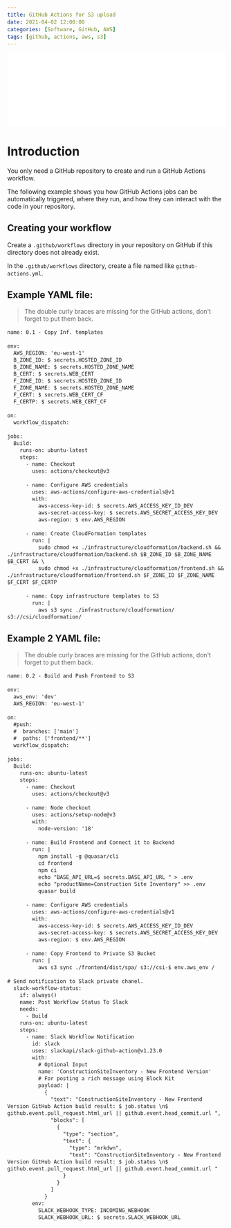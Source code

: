 ```yaml
---
title: GitHub Actions for S3 upload
date: 2021-04-02 12:00:00
categories: [Software, GitHub, AWS]
tags: [github, actions, aws, s3]
---
```

<script defer data-domain="senad-d.github.io" src="https://plus.seki.ink/js/script.js"></script>
![](https://github.com/senad-d/senad-d.github.io/blob/main/_media/images/git-banner.png?raw=true)

# Introduction

You only need a GitHub repository to create and run a GitHub Actions workflow. 

The following example shows you how GitHub Actions jobs can be automatically triggered, where they run, and how they can interact with the code in your repository.

## Creating your workflow

Create a `.github/workflows` directory in your repository on GitHub if this directory does not already exist.

In the `.github/workflows` directory, create a file named like `github-actions.yml`.

## Example YAML file:

> The double curly braces are missing for the GitHub actions, don't forget to put them back.

```shell
name: 0.1 - Copy Inf. templates

env:
  AWS_REGION: 'eu-west-1'
  B_ZONE_ID: $ secrets.HOSTED_ZONE_ID 
  B_ZONE_NAME: $ secrets.HOSTED_ZONE_NAME 
  B_CERT: $ secrets.WEB_CERT 
  F_ZONE_ID: $ secrets.HOSTED_ZONE_ID 
  F_ZONE_NAME: $ secrets.HOSTED_ZONE_NAME 
  F_CERT: $ secrets.WEB_CERT_CF 
  F_CERTP: $ secrets.WEB_CERT_CF 

on:
  workflow_dispatch:
  
jobs:
  Build:
    runs-on: ubuntu-latest
    steps:
      - name: Checkout
        uses: actions/checkout@v3

      - name: Configure AWS credentials
        uses: aws-actions/configure-aws-credentials@v1
        with:
          aws-access-key-id: $ secrets.AWS_ACCESS_KEY_ID_DEV 
          aws-secret-access-key: $ secrets.AWS_SECRET_ACCESS_KEY_DEV 
          aws-region: $ env.AWS_REGION 
      
      - name: Create CloudFormation templates
        run: |
          sudo chmod +x ./infrastructure/cloudformation/backend.sh && ./infrastructure/cloudformation/backend.sh $B_ZONE_ID $B_ZONE_NAME $B_CERT && \
          sudo chmod +x ./infrastructure/cloudformation/frontend.sh && ./infrastructure/cloudformation/frontend.sh $F_ZONE_ID $F_ZONE_NAME $F_CERT $F_CERTP

      - name: Copy infrastructure templates to S3
        run: |
          aws s3 sync ./infrastructure/cloudformation/ s3://csi/cloudformation/
```

## Example 2 YAML file:

> The double curly braces are missing for the GitHub actions, don't forget to put them back.

```shell
name: 0.2 - Build and Push Frontend to S3

env:
  aws_env: 'dev'
  AWS_REGION: 'eu-west-1'

on:
  #push:
  #  branches: ['main']
  #  paths: ['frontend/**']
  workflow_dispatch:
  
jobs:
  Build:
    runs-on: ubuntu-latest
    steps:
      - name: Checkout
        uses: actions/checkout@v3
      
      - name: Node checkout
        uses: actions/setup-node@v3
        with:
          node-version: '18'

      - name: Build Frontend and Connect it to Backend
        run: |
          npm install -g @quasar/cli
          cd frontend
          npm ci
          echo "BASE_API_URL=$ secrets.BASE_API_URL " > .env
          echo "productName=Construction Site Inventory" >> .env
          quasar build

      - name: Configure AWS credentials
        uses: aws-actions/configure-aws-credentials@v1
        with:
          aws-access-key-id: $ secrets.AWS_ACCESS_KEY_ID_DEV 
          aws-secret-access-key: $ secrets.AWS_SECRET_ACCESS_KEY_DEV 
          aws-region: $ env.AWS_REGION 
      
      - name: Copy Frontend to Private S3 Bucket
        run: |
          aws s3 sync ./frontend/dist/spa/ s3://csi-$ env.aws_env /

# Send notification to Slack private chanel.
  slack-workflow-status:
    if: always()
    name: Post Workflow Status To Slack
    needs:
      - Build
    runs-on: ubuntu-latest
    steps:
      - name: Slack Workflow Notification
        id: slack
        uses: slackapi/slack-github-action@v1.23.0
        with:
          # Optional Input
          name: 'ConstructionSiteInventory - New Frontend Version'
          # For posting a rich message using Block Kit
          payload: |
            {
              "text": "ConstructionSiteInventory - New Frontend Version GitHub Action build result: $ job.status \n$ github.event.pull_request.html_url || github.event.head_commit.url ",
              "blocks": [
                {
                  "type": "section",
                  "text": {
                    "type": "mrkdwn",
                    "text": "ConstructionSiteInventory - New Frontend Version GitHub Action build result: $ job.status \n$ github.event.pull_request.html_url || github.event.head_commit.url "
                  }
                }
              ]
            }
        env:
          SLACK_WEBHOOK_TYPE: INCOMING_WEBHOOK
          SLACK_WEBHOOK_URL: $ secrets.SLACK_WEBHOOK_URL 
```